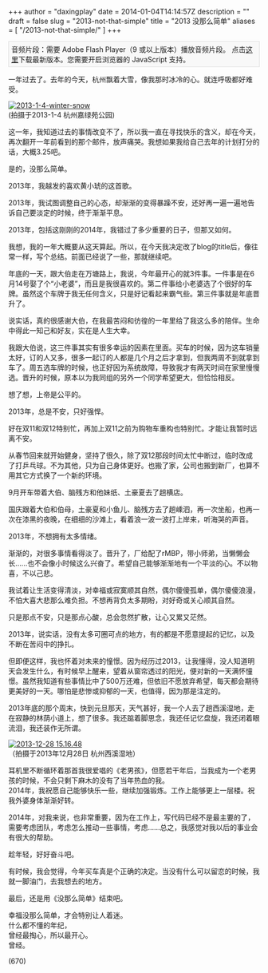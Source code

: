 +++
author = "daxingplay"
date = 2014-01-04T14:14:57Z
description = ""
draft = false
slug = "2013-not-that-simple"
title = "2013 没那么简单"
aliases = [
    "/2013-not-that-simple/"
]
+++


<span id="audioplayer_1" style="display:block;padding:5px;border:1px solid #dddddd;background:#f8f8f8">音频片段：需要 Adobe Flash Player（9 或以上版本）播放音频片段。 点击[这里](http://www.adobe.com/shockwave/download/download.cgi?P1_Prod_Version=ShockwaveFlash&promoid=BIOW "下载 Adobe Flash Player")下载最新版本。您需要开启浏览器的 JavaScript 支持。</span>

<script type="text/javascript">AudioPlayer.embed("audioplayer_1", {soundFile:"aHR0cHM6Ly9kYXhpbmdwbGF5Lm1lL3dwLWNvbnRlbnQvdXBsb2Fkcy8yMDE1LzAzL25vdC10aGF0LWVhc3kubXAzA"});</script>

一年过去了。去年的今天，杭州飘着大雪，像我那时冰冷的心。就连呼吸都好难受。

[![2013-1-4-winter-snow](https://daxingplay.me/wp-content/uploads/2014/01/IMG_1099-e1388815536265-225x300.jpg)](https://daxingplay.me/wp-content/uploads/2014/01/IMG_1099-e1388815536265.jpg)  
 (拍摄于2013-1-4 杭州嘉绿苑公园)

这一年，我知道过去的事情改变不了，所以我一直在寻找快乐的含义，却在今天，再次翻开一年前看到的那个邮件，放声痛哭。我想如果我给自己去年的计划打分的话，大概3.25吧。

是的，没那么简单。

2013年，我越发的喜欢黄小琥的这首歌。

2013年，我试图调整自己的心态，却渐渐的变得暴躁不安，还好再一遍一遍地告诉自己要淡定的时候，终于渐渐平息。

2013年，包括这刚刚的2014年，我错过了多少重要的日子，但那又如何。

我想，我的一年大概要从这天算起。所以，在今天我决定改了blog的title后，像往常一样，写个总结。前面已经说了一些，那就继续吧。

年底的一天，跟大伯走在万塘路上，我说，今年最开心的就3件事。一件事是在6月14号娶了个“小老婆”，而且是我很喜欢的。第二件事给小老婆选了个很好的车牌。虽然这个车牌于我无任何含义，只是好记看起来霸气些。第三件事就是年底晋升了。

说实话，真的很感谢大伯，在我最苦闷和彷徨的一年里给了我这么多的陪伴。生命中得此一知己和好友，实在是人生大幸。

我跟大伯说，这三件事其实有很多幸运的因素在里面。买车的时候，因为这车销量太好，订的人又多，很多一起订的人都是几个月之后才拿到，但我两周不到就拿到车了。周五选车牌的时候，也正好因为系统故障，导致我才有两天时间在家里慢慢选。晋升的时候，原本以为我同组的另外一个同学希望更大，但恰恰相反。

想了想，上帝是公平的。

2013年，总是不安，只好强悍。

好在双11和双12特别忙，再加上双11之前为购物车重构也特别忙。才能让我暂时远离不安。

从春节回来就开始健身，坚持了很久，除了双12那段时间太忙中断过，临时改成了打乒乓球。不为其他，只为自己身体更好。也搬了家，公司也搬到新厂，也算不用其它方式换了一个新的环境。

9月开车带着大伯、脑残方和他妹纸、土豪夏去了趟横店。

国庆跟着大伯和伯母，土豪夏和小鱼儿、脑残方去了趟嵊泗，再一次坐船，也再一次在漆黑的夜晚，在细细的沙滩上，看着浪一波一波打上岸来，听海哭的声音。

2013年，不想拥有太多情绪。

渐渐的，对很多事情看得淡了。晋升了，厂给配了rMBP，带小师弟，当懒懒会长……也不会像小时候这么兴奋了。希望自己能够渐渐地有一个平淡的心。不以物喜，不以己悲。

我试着让生活变得清淡，对幸福或寂寞顺其自然，偶尔傻傻孤单，偶尔傻傻浪漫，不怕大喜大悲那么难负担。不想再背负太多期盼，对好奇或关心顺其自然。

只是那点不安，只是那点心酸，总会忽然扩散，让心又累又茫然。

2013年，说实话，没有太多可圈可点的地方，有的都是不愿意提起的记忆，以及不断在苦闷中的挣扎。

但即便这样，我也怀着对未来的憧憬。因为经历过2013，让我懂得，没人知道明天会发生什么，有时候早上醒来，望着从窗帘透过的阳光，便对新的一天满怀憧憬。虽然我知道有些事情比中了500万还难，但依旧不愿放弃希望，每天都会期待更美好的一天。哪怕是悲惨或抑郁的一天，也值得，因为那是注定的。

2013年底的那个周末，快到元旦那天，天气甚好，我一个人去了趟西溪湿地，走在寂静的林荫小道上，想了很多。我还踮着脚思念，我还任记忆盘旋，我还闭着眼流泪，我还装作无所谓。

[![2013-12-28 15.16.48](https://daxingplay.me/wp-content/uploads/2014/01/2013-12-28-15.16.48-225x300.jpg)](https://daxingplay.me/wp-content/uploads/2014/01/2013-12-28-15.16.48.jpg)  
 （拍摄于2013年12月28日 杭州西溪湿地）

耳机里不断循环着那首我很爱唱的《老男孩》，但愿若干年后，当我成为一个老男孩的时候，不会只剩下麻木的没有了当年热血的我。  
 2014年，我祝愿自己能够快乐一些，继续加强锻炼。工作上能够更上一层楼。祝我外婆身体渐渐好转。

2014年，对我来说，也非常重要，因为在工作上，写代码已经不是最主要的了，需要考虑团队，考虑怎么推动一些事情，考虑……总之，我感觉对我以后的事业会有很大的帮助。

趁年轻，好好奋斗吧。

有时候，我会觉得，今年买车真是个正确的决定。当没有什么可以留恋的时候，我就一脚油门，去我想去的地方。

最后，还是用《没那么简单》结束吧。

幸福没那么简单，才会特别让人着迷。  
 什么都不懂的年纪，  
 曾经最掏心，所以最开心。  
 曾经。

 (670)


